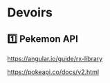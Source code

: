 
# Devoirs


## :one: Pekemon API

https://angular.io/guide/rx-library

https://pokeapi.co/docs/v2.html
